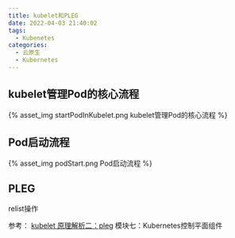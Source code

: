 ```yaml
---
title: kubelet和PLEG
date: 2022-04-03 21:40:02
tags:
  - Kubenetes
categories: 
  - 云原生
  - Kubernetes
---
```



<p></p>
<!-- more -->


## kubelet管理Pod的核心流程
{% asset_img  startPodInKubelet.png    kubelet管理Pod的核心流程  %}


## Pod启动流程
{% asset_img  podStart.png   Pod启动流程  %}


## PLEG 
   relist操作

参考：
[kubelet 原理解析二：pleg](http://www.xuyasong.com/?p=1819)
模块七：Kubernetes控制平面组件